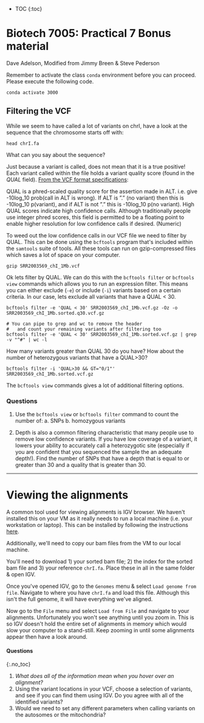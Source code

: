 * TOC
{:toc}

# Biotech 7005: Practical 7 Bonus material
Dave Adelson, Modified from Jimmy Breen & Steve Pederson


Remember to activate the class `conda` environment before you can proceed.
Please execute the following code.


```
conda activate 3000

```
## Filtering the VCF

While we seem to have called a lot of variants on chrI, have a look at the sequence that the chromosome starts off with:

```
head chrI.fa
```

What can you say about the sequence?

Just because a variant is called, does not mean that it is a true positive! Each variant called within the file holds a variant quality score (found in the *QUAL* field). [From the VCF format specifications](http://www.internationalgenome.org/wiki/Analysis/vcf4.0):


QUAL is a phred-scaled quality score for the assertion made in ALT. i.e. give -10log_10 prob(call in ALT is wrong). If ALT is ”.” (no variant) then this is -10log_10 p(variant), and if ALT is not ”.” this is -10log_10 p(no variant). High QUAL scores indicate high confidence calls. Although traditionally people use integer phred scores, this field is permitted to be a floating point to enable higher resolution for low confidence calls if desired. (Numeric)


To weed out the low confidence calls in our VCF file we need to filter by QUAL. This can be done using the `bcftools` program that's included within the `samtools` suite of tools. 
All these tools can run on gzip-compressed files which saves a lot of space on your computer.

```
gzip SRR2003569_chI_1Mb.vcf
```

Ok lets filter by QUAL. We can do this with the `bcftools filter` or  `bcftools view` commands which allows you to run an expression filter. This means you can either exclude (`-e`) or include (`-i`) variants based on a certain criteria. In our case, lets exclude all variants that have a QUAL < 30.

```
bcftools filter -e 'QUAL < 30' SRR2003569_chI_1Mb.vcf.gz -Oz -o SRR2003569_chI_1Mb.sorted.q30.vcf.gz

# You can pipe to grep and wc to remove the header
#   and count your remaining variants after filtering too
bcftools filter -e 'QUAL < 30' SRR2003569_chI_1Mb.sorted.vcf.gz | grep -v "^#" | wc -l
```

How many variants greater than QUAL 30 do you have? How about the number of heterozygous variants that have a QUAL>30?

```
bcftools filter -i 'QUAL>30 && GT="0/1"' SRR2003569_chI_1Mb.sorted.vcf.gz
```

The `bcftools view` commands gives a lot of additional filtering options.


### Questions

1. Use the `bcftools view` or `bcftools filter` command to count the number of:
   a. SNPs
   b. homozygous variants

2. Depth is also a common filtering characteristic that many people use to remove low confidence variants. If you have low coverage of a variant, it lowers your ability to accurately call a heterozygotic site (especially if you are confident that you sequenced the sample the an adequate depth!). Find the number of SNPs that have a depth that is equal to or greater than 30 and a quality that is greater than 30.



---

# Viewing the alignments

A common tool used for viewing alignments is IGV browser.
We haven't installed this on your VM as it really needs to run a local machine (i.e. your workstation or laptop).
This can be installed by following the instructions [here](https://software.broadinstitute.org/software/igv/download).

Additionally, we'll need to copy our bam files from the VM to our local machine.

You'll need to download 1) your sorted bam file; 2) the index for the sorted bam file and 3) your reference `chrI.fa`.
Place these in all in the same folder & open IGV.


Once you've opened IGV, go to the `Genomes` menu & select `Load genome from file`.
Navigate to where you have `chrI.fa` and load this file.
Although this isn't the full genome, it will have everything we've aligned.

Now go to the `File` menu and select `Load from File` and navigate to your alignments.
Unfortunately you won't see anything until you zoom in.
This is so IGV doesn't hold the entire set of alignments in memory which would slow your computer to a stand-still.
Keep zooming in until some alignments appear then have a look around.


#### Questions
{:.no_toc}

1. *What does all of the information mean when you hover over an alignment?*
2. Using the variant locations in your VCF, choose a selection of variants, and see if you can find them using IGV. Do you agree with all of the identified variants?
3. Would we need to set any different parameters when calling variants on the autosomes or the mitochondria?


